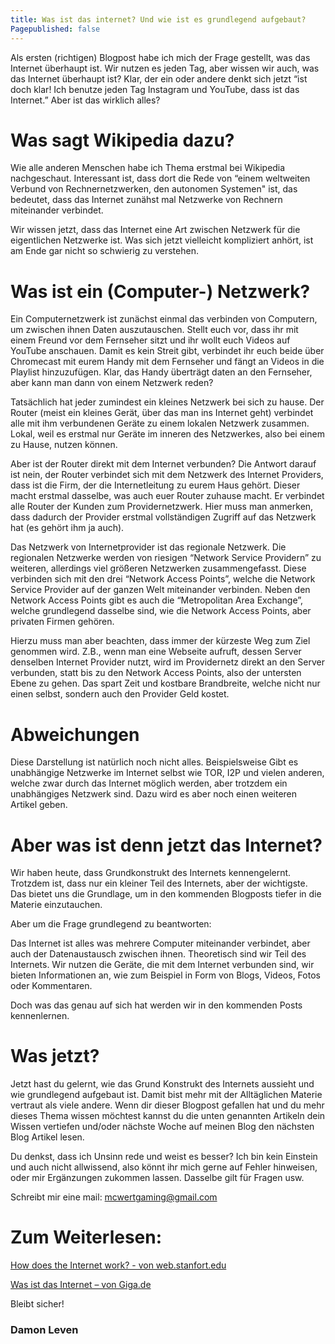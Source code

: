 ```yaml
---
title: Was ist das internet? Und wie ist es grundlegend aufgebaut?
Pagepublished: false
---
```


Als ersten (richtigen) Blogpost habe ich mich der Frage gestellt, was das Internet überhaupt ist. Wir nutzen es jeden Tag, aber wissen wir auch, was das Internet überhaupt ist? Klar, der ein oder andere denkt sich jetzt “ist doch klar! Ich benutze jeden Tag Instagram und YouTube, dass ist das Internet.” Aber ist das wirklich alles?

# Was sagt Wikipedia dazu?

Wie alle anderen Menschen habe ich Thema erstmal bei Wikipedia nachgeschaut. Interessant ist, dass dort die Rede von “einem weltweiten Verbund von Rechnernetzwerken, den autonomen Systemen" ist, das bedeutet, dass das Internet zunähst mal Netzwerke von Rechnern miteinander verbindet. 

Wir wissen jetzt, dass das Internet eine Art zwischen Netzwerk für die eigentlichen Netzwerke ist. Was sich jetzt vielleicht kompliziert anhört, ist am Ende gar nicht so schwierig zu verstehen. 

# Was ist ein (Computer-) Netzwerk? 

Ein Computernetzwerk ist zunächst einmal das verbinden von Computern, um zwischen ihnen Daten auszutauschen. Stellt euch vor, dass ihr mit einem Freund vor dem Fernseher sitzt und ihr wollt euch Videos auf YouTube anschauen. Damit es kein Streit gibt, verbindet ihr euch beide über Chromecast mit eurem Handy mit dem Fernseher und fängt an Videos in die Playlist hinzuzufügen. Klar, das Handy überträgt daten an den Fernseher, aber kann man dann von einem Netzwerk reden? 

Tatsächlich hat jeder zumindest ein kleines Netzwerk bei sich zu hause. Der Router (meist ein kleines Gerät, über das man ins Internet geht) verbindet alle mit ihm verbundenen Geräte zu einem lokalen Netzwerk zusammen. Lokal, weil es erstmal nur Geräte im inneren des Netzwerkes, also bei einem zu Hause, nutzen können. 

Aber ist der Router direkt mit dem Internet verbunden? Die Antwort darauf ist nein, der Router verbindet sich mit dem Netzwerk des Internet Providers, dass ist die Firm, der die Internetleitung zu eurem Haus gehört. Dieser macht erstmal dasselbe, was auch euer Router zuhause macht. Er verbindet alle Router der Kunden zum Providernetzwerk. Hier muss man anmerken, dass dadurch der Provider erstmal vollständigen Zugriff auf das Netzwerk hat (es gehört ihm ja auch). 

Das Netzwerk von Internetprovider ist das regionale Netzwerk. Die regionalen Netzwerke werden von riesigen “Network Service Providern” zu weiteren, allerdings viel größeren Netzwerken zusammengefasst. Diese verbinden sich mit den drei “Network Access Points”, welche die Network Service Provider auf der ganzen Welt miteinander verbinden. Neben den Network Access Points gibt es auch die “Metropolitan Area Exchange”, welche grundlegend dasselbe sind, wie die Network Access Points, aber privaten Firmen gehören.  

Hierzu muss man aber beachten, dass immer der kürzeste Weg zum Ziel genommen wird. Z.B., wenn man eine Webseite aufruft, dessen Server denselben Internet Provider nutzt, wird im Providernetz direkt an den Server verbunden, statt bis zu den Network Access Points, also der untersten Ebene zu gehen. Das spart Zeit und kostbare Brandbreite, welche nicht nur einen selbst, sondern auch den Provider Geld kostet. 

# Abweichungen

Diese Darstellung ist natürlich noch nicht alles. Beispielsweise Gibt es unabhängige Netzwerke im Internet selbst wie TOR, I2P und vielen anderen, welche zwar durch das Internet möglich werden, aber trotzdem ein unabhängiges Netzwerk sind. Dazu wird es aber noch einen weiteren Artikel geben. 

# Aber was ist denn jetzt das Internet? 

Wir haben heute, dass Grundkonstrukt des Internets kennengelernt. Trotzdem ist, dass nur ein kleiner Teil des Internets, aber der wichtigste. Das bietet uns die Grundlage, um in den kommenden Blogposts tiefer in die Materie einzutauchen. 

Aber um die Frage grundlegend zu beantworten: 

Das Internet ist alles was mehrere Computer miteinander verbindet, aber auch der Datenaustausch zwischen ihnen. Theoretisch sind wir Teil des Internets. Wir nutzen die Geräte, die mit dem Internet verbunden sind, wir bieten Informationen an, wie zum Beispiel in Form von Blogs, Videos, Fotos oder Kommentaren.  

Doch was das genau auf sich hat werden wir in den kommenden Posts kennenlernen. 

# Was jetzt? 

Jetzt hast du gelernt, wie das Grund Konstrukt des Internets aussieht und wie grundlegend aufgebaut ist. Damit bist mehr mit der Alltäglichen Materie vertraut als viele andere. Wenn dir dieser Blogpost gefallen hat und du mehr dieses Thema wissen möchtest kannst du die unten genannten Artikeln dein Wissen vertiefen und/oder nächste Woche auf meinen Blog den nächsten Blog Artikel lesen. 

Du denkst, dass ich Unsinn rede und weist es besser? Ich bin kein Einstein und auch nicht allwissend, also könnt ihr mich gerne auf Fehler hinweisen, oder mir Ergänzungen zukommen lassen. Dasselbe gilt für Fragen usw.  

Schreibt mir eine mail: mcwertgaming@gmail.com 

# Zum Weiterlesen: 

[How does the Internet work? - von web.stanfort.edu ](https://web.stanford.edu/class/msande91si/www-spr04/readings/week1/InternetWhitepaper.htm )

[Was ist das Internet – von Giga.de](https://www.giga.de/extra/internet/specials/was-ist-das-internet-einfach-nicht-langweilig-erklaert/ )


Bleibt sicher! 
### Damon Leven 
